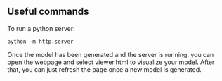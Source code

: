 ## Useful commands

To run a python server:

    python -m http.server

Once the model has been generated and the server is running, you can open the webpage and select viewer.html to visualize your model. After that, you can just refresh the page once a new model is generated.